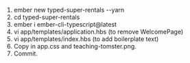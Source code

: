 1. ember new typed-super-rentals --yarn  
2. cd typed-super-rentals
3. ember i ember-cli-typescript@latest
4. vi app/templates/application.hbs (to remove WelcomePage)
5. vi app/templates/index.hbs (to add boilerplate text)
6. Copy in app.css and teaching-tomster.png.
7. Commit.
